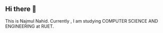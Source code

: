 ## Hi there 👋
This is Najmul Nahid. Currently , I am studying COMPUTER SCIENCE AND ENGINEERING at RUET.

<!--
**NAJMUL-NAHID-1/NAJMUL-NAHID-1** is a ✨ _special_ ✨ repository because its `README.md` (this file) appears on your GitHub profile.

Here are some ideas to get you started:

- 🔭 I’m currently working on AVL TREES
- 🌱 I’m currently learning JAVA
- 📫 How to reach me: Email me at inajmul142@gmail.com
- 😄 Pronouns: He/Him
-->
